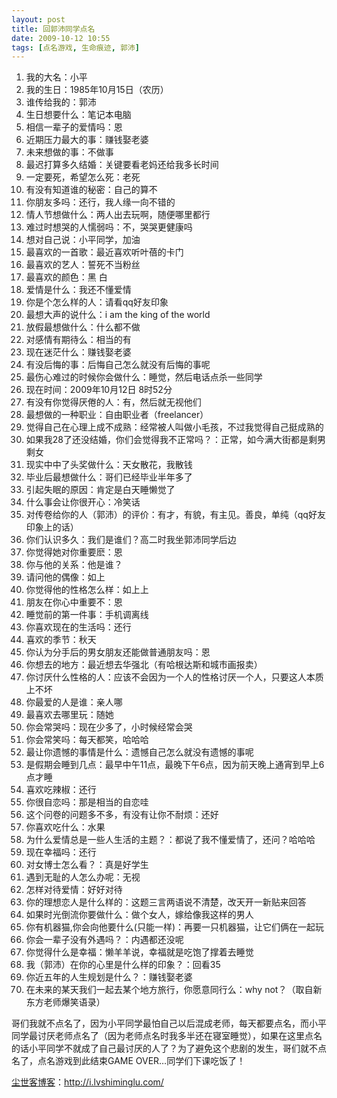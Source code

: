 ```yaml
---
layout: post
title: 回郭沛同学点名
date: 2009-10-12 10:55
tags: [点名游戏, 生命痕迹, 郭沛]
---
```

1) 我的大名：小平
2) 我的生日：1985年10月15日（农历）
3) 谁传给我的：郭沛
4) 生日想要什么：笔记本电脑
5) 相信一辈子的爱情吗：恩
6) 近期压力最大的事：赚钱娶老婆
7) 未来想做的事：不做事
8) 最迟打算多久结婚：关键要看老妈还给我多长时间
9) 一定要死，希望怎么死：老死
10) 有没有知道谁的秘密：自己的算不
11) 你朋友多吗：还行，我人缘一向不错的
12) 情人节想做什么：两人出去玩啊，随便哪里都行
13) 难过时想哭的人懦弱吗：不，哭哭更健康吗
14) 想对自己说：小平同学，加油
15) 最喜欢的一首歌：最近喜欢听叶蓓的卡门
16) 最喜欢的艺人：誓死不当粉丝
17) 最喜欢的颜色：黑 白
18) 爱情是什么：我还不懂爱情
19) 你是个怎么样的人：请看qq好友印象
20) 最想大声的说什么：i am the king of the world
21) 放假最想做什么：什么都不做
22) 对感情有期待么：相当的有
23) 现在迷茫什么：赚钱娶老婆
24) 有没后悔的事：后悔自己怎么就没有后悔的事呢
25) 最伤心难过的时候你会做什么：睡觉，然后电话点杀一些同学
26) 现在时间：2009年10月12日 8时52分
27) 有没有你觉得厌倦的人：有，然后就无视他们
28) 最想做的一种职业：自由职业者（freelancer）
29) 觉得自己在心理上成不成熟：经常被人叫做小毛孩，不过我觉得自己挺成熟的
30) 如果我28了还没结婚，你们会觉得我不正常吗？：正常，如今满大街都是剩男剩女
31) 现实中中了头奖做什么：天女散花，我散钱
32) 毕业后最想做什么：哥们已经毕业半年多了
33) 引起失眠的原因：肯定是白天睡懒觉了
34) 什么事会让你很开心：冷笑话
35) 对传卷给你的人（郭沛）的评价：有才，有貌，有主见。善良，单纯（qq好友印象上的话）
36) 你们认识多久：我们是谁们？高二时我坐郭沛同学后边
37) 你觉得她对你重要麽：恩
38) 你与他的关系：他是谁？
39) 请问他的偶像：如上
40) 你觉得他的性格怎么样：如上上
41) 朋友在你心中重要不：恩
42) 睡觉前的第一件事：手机调离线
43) 你喜欢现在的生活吗：还行
44) 喜欢的季节：秋天
45) 你认为分手后的男女朋友还能做普通朋友吗：恩
46) 你想去的地方：最近想去华强北（有哈根达斯和城市画报卖）
47) 你讨厌什么性格的人：应该不会因为一个人的性格讨厌一个人，只要这人本质上不坏
48) 你最爱的人是谁：亲人哪
49) 最喜欢去哪里玩：随她
50) 你会常哭吗：现在少多了，小时候经常会哭
51) 你会常笑吗：每天都笑，哈哈哈
52) 最让你遗憾的事情是什么：遗憾自己怎么就没有遗憾的事呢
53) 是假期会睡到几点：最早中午11点，最晚下午6点，因为前天晚上通宵到早上6点才睡
54) 喜欢吃辣椒：还行
55) 你很自恋吗：那是相当的自恋哇
56) 这个问卷的问题多不多，有没有让你不耐烦：还好
57) 你喜欢吃什么：水果
58) 为什么爱情总是一些人生活的主题？：都说了我不懂爱情了，还问？哈哈哈
59) 现在幸福吗：还行
60) 对女博士怎么看？：真是好学生
61) 遇到无耻的人怎么办呢：无视
62) 怎样对待爱情：好好对待
63) 你的理想恋人是什么样的：这题三言两语说不清楚，改天开一新贴来回答
64) 如果时光倒流你要做什么：做个女人，嫁给像我这样的男人
65) 你有机器猫,你会向他要什么(只能一样)：再要一只机器猫，让它们俩在一起玩
66) 你会一辈子没有外遇吗？：内遇都还没呢
67) 你觉得什么是幸福：懒羊羊说，幸福就是吃饱了撑着去睡觉
68) 我（郭沛）在你的心里是什么样的印象？：回看35
69) 你近五年的人生规划是什么？：赚钱娶老婆
70) 在未来的某天我们一起去某个地方旅行，你愿意同行么：why not？（取自新东方老师爆笑语录）

哥们我就不点名了，因为小平同学最怕自己以后混成老师，每天都要点名，而小平同学最讨厌老师点名了（因为老师点名时我多半还在寝室睡觉），如果在这里点名的话小平同学不就成了自己最讨厌的人了？为了避免这个悲剧的发生，哥们就不点名了，点名游戏到此结束GAME OVER…同学们下课吃饭了！

<a href="http://i.lvshiminglu.com/">尘世客博客</a>：<a href="http://i.lvshiminglu.com/">http://i.lvshiminglu.com/</a>

